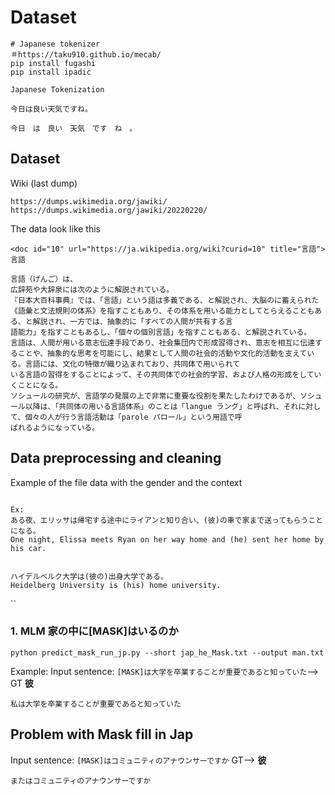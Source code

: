 # Dataset

```
# Japanese tokenizer 
＃https://taku910.github.io/mecab/
pip install fugashi  
pip install ipadic
```


```
Japanese Tokenization

今日は良い天気ですね。

今日　は　良い　天気　です　ね　。
```

## Dataset 

Wiki (last dump) 
```
https://dumps.wikimedia.org/jawiki/
https://dumps.wikimedia.org/jawiki/20220220/
```

The data look like this 
```
<doc id="10" url="https://ja.wikipedia.org/wiki?curid=10" title="言語">
言語

言語（げんご）は、
広辞苑や大辞泉には次のように解説されている。
『日本大百科事典』では、「言語」という語は多義である、と解説され、大脳のに蓄えられた《語彙と文法規則の体系》を指すこともあり、その体系を用いる能力としてとらえることもある、と解説され、一方では、抽象的に「すべての人間が共有する言
語能力」を指すこともあるし、「個々の個別言語」を指すこともある、と解説されている。
言語は、人間が用いる意志伝達手段であり、社会集団内で形成習得され、意志を相互に伝達することや、抽象的な思考を可能にし、結果として人間の社会的活動や文化的活動を支えている。言語には、文化の特徴が織り込まれており、共同体で用いられて
いる言語の習得をすることによって、その共同体での社会的学習、および人格の形成をしていくことになる。
ソシュールの研究が、言語学の発展の上で非常に重要な役割を果たしたわけであるが、ソシュール以降は、「共同体の用いる言語体系」のことは「langue ラング」と呼ばれ、それに対して、個々の人が行う言語活動は「parole パロール」という用語で呼
ばれるようになっている。 
```

##  Data preprocessing and cleaning 

Example of the file data with the gender and the context 
````
  
Ex:
ある夜、エリッサは帰宅する途中にライアンと知り合い、(彼)の車で家まで送ってもらうことになる。
One night, Elissa meets Ryan on her way home and (he) sent her home by his car.


ハイデルベルク大学は(彼の)出身大学である。
Heidelberg University is (his) home university.

```` 





``
### 1. MLM 家の中に[MASK]はいるのか

```
python predict_mask_run_jp.py --short jap_he_Mask.txt --output man.txt
```

Example:
Input sentence: ```[MASK]は大学を卒業することが重要であると知っていた```--> GT  **彼**　

```
私は大学を卒業することが重要であると知っていた
```
## Problem with Mask fill in Jap

Input sentence: ```[MASK]はコミュニティのアナウンサーですか``` GT--> **彼**

```
またはコミュニティのアナウンサーですか 
```

